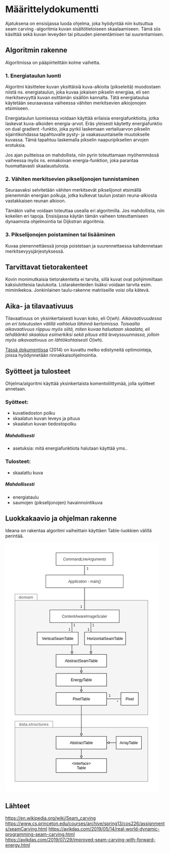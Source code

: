 # Määrittelydokumentti

Ajatuksena on ensisijassa luoda ohjelma, joka hyödyntää niin kutsuttua seam carving -algoritmia kuvan sisältötietoiseen skaalaamiseen. Tämä siis käsittää sekä kuvan leveyden tai pituuden pienentämisen tai suurentamisen.

## Algoritmin rakenne

Algoritmissa on pääpiirteittäin kolme vaihetta.

### 1. Energiataulun luonti
Algoritmi käsittelee kuvan yksittäisiä kuva-alkioita (pikseleitä) muodostaen niistä ns. energiataulun, joka kuvaa jokaisen pikselin energiaa, eli sen merkitsevyyttä kuvan esittämän sisällön kannalta. Tätä energiataulua käytetään seuraavassa vaiheessa vähiten merkitsevien alkiojonojen etsimiseen.

Energiataulun luomisessa voidaan käyttää erilaisia energiafunktioita, jotka laskevat kuva-alkoiden energia-arvot. Eräs yleisesti käytetty energiafunktio on dual gradient -funktio, joka pyrkii laskemaan vertailuarvon pikselin sijaintikohdassa tapahtuvalle pysty- ja vaakasuuntaiselle muutokselle kuvassa. Tämä tapahtuu laskemalla pikselin naapuripikselien arvojen erotuksia. 

Jos ajan puitteissa on mahdollista, niin pyrin toteuttamaan myöhemmässä vaiheessa myös ns. ennakoivan energia-funktion, joka parantaa huomattavasti skaalaustulosta. 

### 2. Vähiten merkitsevien pikselijonojen tunnistaminen 
Seuraavaksi selvitetään vähiten merkitsevät pikselijonot etsimällä pienemmän energian polkuja, jotka kulkevat taulun jostain reuna-alkiosta vastakkaisen reunan alkioon. 

Tämäkin vaihe voidaan toteuttaa usealla eri algoritmilla. Jos mahdollista, niin kokeilen eri tapoja. Ensisijassa käytän tämän vaiheen toteuttamiseen dynaamista ohjelmointia tai Dijkstran algoritmia.

### 3. Pikselijonojen poistaminen tai lisääminen
Kuvaa pienennettäessä jonoja poistetaan ja suurennettaessa kahdennetaan merkitsevyysjärjestyksessä.

## Tarvittavat tietorakenteet
Kovin monimutkaisia tietorakenteita ei tarvita, sillä kuvat ovat pohjimmiltaan kaksiulotteisia taulukoita. Listarakenteiden lisäksi voidaan tarvita esim. miminikekoa. Jonkinlainen taulu-rakenne matriiseille voisi olla kätevä.

## Aika- ja tilavaativuus
Tilavaativuus on yksinkertaisesti kuvan koko, eli O(w*h). Aikavaativuudessa on eri toteutusten välillä vaihtelua lähinnä kertoimissa. Toisaalta aikavaativuus riippuu myös siitä, miten kuvaa haluataan skaalata, eli tehdäänkö skaalaus esimerkiksi sekä pituus että leveyssuunnassa, jolloin myös aikavaativuus on lähtökohtaisesti O(w*h).

[Tässä dokumentissa](http://pacman.cs.tsinghua.edu.cn/~cwg/papers_cwg/icpads14.pdf) (2014) on kuvattu melko edistyneitä optimointeja, joissa hyödynnetään rinnakkaisohjelmointia.

## Syötteet ja tulosteet
Ohjelma/algoritmi käyttää yksinkertaista komentoliittymää, jolla syötteet annetaan.

### Syötteet:
* kuvatiedoston polku
* skaalatun kuvan leveys ja pituus
* skaalatun kuvan tiedostopolku

##### Mahdollisesti
* asetuksia: mitä energiafunktiota halutaan käyttää yms..

### Tulosteet:  
* skaalattu kuva

##### Mahdollisesti
* energiataulu
* saumojen (pikselijonojen) havainnointikuva

## Luokkakaavio ja ohjelman rakenne

Ideana on rakentaa algoritmi vaiheittain käyttäen Table-luokkien välillä perintää.

![Diagram](./kuvat/class-diagram.png)
 

## Lähteet
https://en.wikipedia.org/wiki/Seam_carving
https://www.cs.princeton.edu/courses/archive/spring13/cos226/assignments/seamCarving.html
https://avikdas.com/2019/05/14/real-world-dynamic-programming-seam-carving.html
https://avikdas.com/2019/07/29/improved-seam-carving-with-forward-energy.html